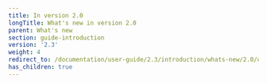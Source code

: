 ```yaml
---
title: In version 2.0
longTitle: What's new in version 2.0
parent: What's new
section: guide-introduction
version: '2.3'
weight: 4
redirect_to: /documentation/user-guide/2.3/introduction/whats-new/2.0/overview
has_children: true
---
```

